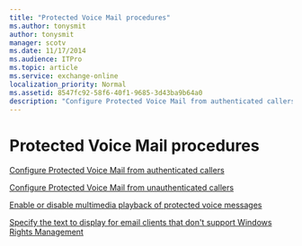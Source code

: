 ```yaml
---
title: "Protected Voice Mail procedures"
ms.author: tonysmit
author: tonysmit
manager: scotv
ms.date: 11/17/2014
ms.audience: ITPro
ms.topic: article
ms.service: exchange-online
localization_priority: Normal
ms.assetid: 8547fc92-58f6-40f1-9685-3d43ba9b64a0
description: "Configure Protected Voice Mail from authenticated callers"
---
```


# Protected Voice Mail procedures

[Configure Protected Voice Mail from authenticated callers](configure-protected-voice-mail-from-authenticated-callers.md)
  
[Configure Protected Voice Mail from unauthenticated callers](configure-protected-voice-mail-from-unauthenticated-callers.md)
  
[Enable or disable multimedia playback of protected voice messages](enable-or-disable-multimedia-playback.md)
  
[Specify the text to display for email clients that don't support Windows Rights Management](specify-text-to-display-for-clients-that-don-t-support-windows-rights-management.md)
  

